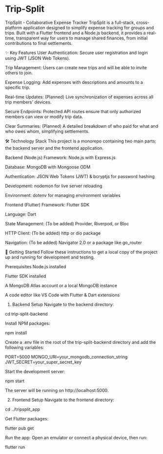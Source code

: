 # Trip-Split
TripSplit - Collaborative Expense Tracker
TripSplit is a full-stack, cross-platform application designed to simplify expense tracking for groups and trips. Built with a Flutter frontend and a Node.js backend, it provides a real-time, transparent way for users to manage shared finances, from initial contributions to final settlements.

✨ Key Features
User Authentication: Secure user registration and login using JWT (JSON Web Tokens).

Trip Management: Users can create new trips and will be able to invite others to join.

Expense Logging: Add expenses with descriptions and amounts to a specific trip.

Real-time Updates: (Planned) Live synchronization of expenses across all trip members' devices.

Secure Endpoints: Protected API routes ensure that only authorized members can view or modify trip data.

Clear Summaries: (Planned) A detailed breakdown of who paid for what and who owes whom, simplifying settlements.

🛠️ Technology Stack
This project is a monorepo containing two main parts: the backend server and the frontend application.

Backend (Node.js)
Framework: Node.js with Express.js

Database: MongoDB with Mongoose ODM

Authentication: JSON Web Tokens (JWT) & bcryptjs for password hashing

Development: nodemon for live server reloading

Environment: dotenv for managing environment variables

Frontend (Flutter)
Framework: Flutter SDK

Language: Dart

State Management: (To be added) Provider, Riverpod, or Bloc

HTTP Client: (To be added) http or dio package

Navigation: (To be added) Navigator 2.0 or a package like go_router

🚀 Getting Started
Follow these instructions to get a local copy of the project up and running for development and testing.

Prerequisites
Node.js installed

Flutter SDK installed

A MongoDB Atlas account or a local MongoDB instance

A code editor like VS Code with Flutter & Dart extensions

1. Backend Setup
Navigate to the backend directory:

cd trip-split-backend

Install NPM packages:

npm install

Create a .env file in the root of the trip-split-backend directory and add the following variables:

PORT=5000
MONGO_URI=your_mongodb_connection_string
JWT_SECRET=your_super_secret_key

Start the development server:

npm start

The server will be running on http://localhost:5000.

2. Frontend Setup
Navigate to the frontend directory:

cd ../tripsplit_app

Get Flutter packages:

flutter pub get

Run the app:
Open an emulator or connect a physical device, then run:

flutter run

